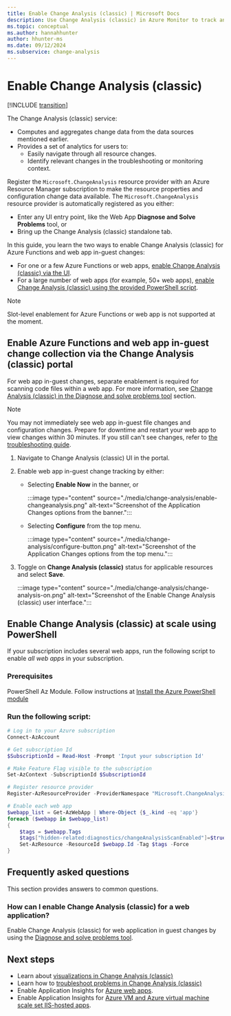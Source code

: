 ```yaml
---
title: Enable Change Analysis (classic) | Microsoft Docs
description: Use Change Analysis (classic) in Azure Monitor to track and troubleshoot issues on your live site.
ms.topic: conceptual
ms.author: hannahhunter
author: hhunter-ms
ms.date: 09/12/2024
ms.subservice: change-analysis
---
```


# Enable Change Analysis (classic)

[!INCLUDE [transition](../includes/change/change-analysis-is-moving.md)]

The Change Analysis (classic) service:
- Computes and aggregates change data from the data sources mentioned earlier. 
- Provides a set of analytics for users to:
    - Easily navigate through all resource changes.
    - Identify relevant changes in the troubleshooting or monitoring context.

Register the `Microsoft.ChangeAnalysis` resource provider with an Azure Resource Manager subscription to make the resource properties and configuration change data available. The `Microsoft.ChangeAnalysis` resource provider is automatically registered as you either: 
- Enter any UI entry point, like the Web App **Diagnose and Solve Problems** tool, or 
- Bring up the Change Analysis (classic) standalone tab.

In this guide, you learn the two ways to enable Change Analysis (classic) for Azure Functions and web app in-guest changes:
- For one or a few Azure Functions or web apps, [enable Change Analysis (classic) via the UI](#enable-azure-functions-and-web-app-in-guest-change-collection-via-the-change-analysis-classic-portal).
- For a large number of web apps (for example, 50+ web apps), [enable Change Analysis (classic) using the provided PowerShell script](#enable-change-analysis-classic-at-scale-using-powershell).

> [!NOTE]
> Slot-level enablement for Azure Functions or web app is not supported at the moment.

## Enable Azure Functions and web app in-guest change collection via the Change Analysis (classic) portal

For web app in-guest changes, separate enablement is required for scanning code files within a web app. For more information, see [Change Analysis (classic) in the Diagnose and solve problems tool](change-analysis-visualizations.md#view-changes-using-the-diagnose-and-solve-problems-tool) section.

> [!NOTE]
> You may not immediately see web app in-guest file changes and configuration changes. Prepare for downtime and restart your web app to view changes within 30 minutes. If you still can't see changes, refer to [the troubleshooting guide](./change-analysis-troubleshoot.md#cannot-see-in-guest-changes-for-newly-enabled-web-app).

1. Navigate to Change Analysis (classic) UI in the portal. 

1. Enable web app in-guest change tracking by either:

   - Selecting **Enable Now** in the banner, or

     :::image type="content" source="./media/change-analysis/enable-changeanalysis.png" alt-text="Screenshot of the Application Changes options from the banner.":::   

   - Selecting **Configure** from the top menu.
   
     :::image type="content" source="./media/change-analysis/configure-button.png" alt-text="Screenshot of the Application Changes options from the top menu."::: 

1. Toggle on **Change Analysis (classic)** status for applicable resources and select **Save**.

   :::image type="content" source="./media/change-analysis/change-analysis-on.png" alt-text="Screenshot of the Enable Change Analysis (classic) user interface.":::   
  
## Enable Change Analysis (classic) at scale using PowerShell

If your subscription includes several web apps, run the following script to enable *all web apps* in your subscription.

### Prerequisites

PowerShell Az Module. Follow instructions at [Install the Azure PowerShell module](/powershell/azure/install-azure-powershell)

### Run the following script:

```PowerShell
# Log in to your Azure subscription
Connect-AzAccount

# Get subscription Id
$SubscriptionId = Read-Host -Prompt 'Input your subscription Id'

# Make Feature Flag visible to the subscription
Set-AzContext -SubscriptionId $SubscriptionId

# Register resource provider
Register-AzResourceProvider -ProviderNamespace "Microsoft.ChangeAnalysis"

# Enable each web app
$webapp_list = Get-AzWebApp | Where-Object {$_.kind -eq 'app'}
foreach ($webapp in $webapp_list)
{
    $tags = $webapp.Tags
    $tags["hidden-related:diagnostics/changeAnalysisScanEnabled"]=$true
    Set-AzResource -ResourceId $webapp.Id -Tag $tags -Force
}
```

## Frequently asked questions

This section provides answers to common questions.

### How can I enable Change Analysis (classic) for a web application?

Enable Change Analysis (classic) for web application in guest changes by using the [Diagnose and solve problems tool](./change-analysis-visualizations.md#view-changes-using-the-diagnose-and-solve-problems-tool).

## Next steps

- Learn about [visualizations in Change Analysis (classic)](change-analysis-visualizations.md)
- Learn how to [troubleshoot problems in Change Analysis (classic)](change-analysis-troubleshoot.md)
- Enable Application Insights for [Azure web apps](../../azure-monitor/app/azure-web-apps.md).
- Enable Application Insights for [Azure VM and Azure virtual machine scale set IIS-hosted apps](../../azure-monitor/app/azure-vm-vmss-apps.md).
